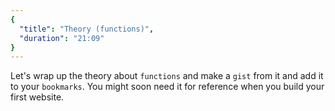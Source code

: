 ```yaml
---
{
  "title": "Theory (functions)",
  "duration": "21:09"
}
---
```


Let's wrap up the theory about `functions` and make a `gist` from it and add it to your `bookmarks`.
You might soon need it for reference when you build your first website.
